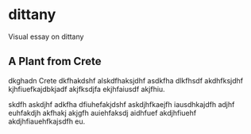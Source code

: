 # dittany
Visual essay on dittany

## A Plant from Crete

dkghadn Crete dkfhakdshf alskdfhaksjdhf asdkfha dlkfhsdf akdhfksjdhf kjhfiuefkajdbkjadf akjfksdjfa ekjhfaiusdf akjfhiu.
<param ve-image url="https://iiif.wellcomecollection.org/image/V0043177EL/full/2048%2C/0/default.jpg">

skdfh askdjhf adkfha dfiuhefakjdshf askdjhfkaejfh iausdhkajdfh adjhf euhfakdjh akfhakj akjgfh auiehfaksdj aidhfuef akdjhfiuehf akdjhfiauehfkajsdfh eu.
<param edit="Q34374">
<param ve-map center="35.274039950239676, 24.738310277791662" zoom="3" show-labels>

